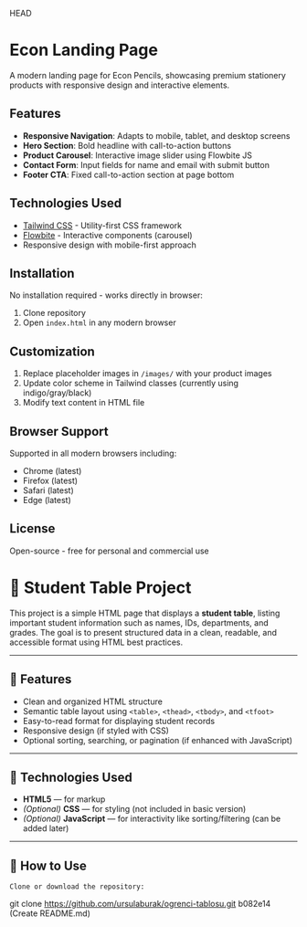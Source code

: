 HEAD
# Econ Landing Page

A modern landing page for Econ Pencils, showcasing premium stationery products with responsive design and interactive elements.

## Features

- **Responsive Navigation**: Adapts to mobile, tablet, and desktop screens
- **Hero Section**: Bold headline with call-to-action buttons
- **Product Carousel**: Interactive image slider using Flowbite JS
- **Contact Form**: Input fields for name and email with submit button
- **Footer CTA**: Fixed call-to-action section at page bottom

## Technologies Used

- [Tailwind CSS](https://tailwindcss.com/) - Utility-first CSS framework
- [Flowbite](https://flowbite.com/) - Interactive components (carousel)
- Responsive design with mobile-first approach

## Installation

No installation required - works directly in browser:

1. Clone repository
2. Open `index.html` in any modern browser

## Customization

1. Replace placeholder images in `/images/` with your product images
2. Update color scheme in Tailwind classes (currently using indigo/gray/black)
3. Modify text content in HTML file

## Browser Support

Supported in all modern browsers including:
- Chrome (latest)
- Firefox (latest)
- Safari (latest)
- Edge (latest)

## License

Open-source - free for personal and commercial use

# 🧾 Student Table Project

This project is a simple HTML page that displays a **student table**, listing important student information such as names, IDs, departments, and grades. The goal is to present structured data in a clean, readable, and accessible format using HTML best practices.

---

## 🔧 Features

- Clean and organized HTML structure
- Semantic table layout using `<table>`, `<thead>`, `<tbody>`, and `<tfoot>`
- Easy-to-read format for displaying student records
- Responsive design (if styled with CSS)
- Optional sorting, searching, or pagination (if enhanced with JavaScript)

---

## 🧱 Technologies Used

- **HTML5** — for markup
- *(Optional)* **CSS** — for styling (not included in basic version)
- *(Optional)* **JavaScript** — for interactivity like sorting/filtering (can be added later)

---
## 🚀 How to Use

    Clone or download the repository:

git clone https://github.com/ursulaburak/ogrenci-tablosu.git
 b082e14 (Create README.md)

